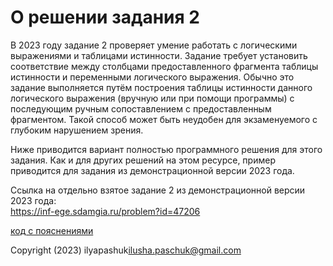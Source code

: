 ﻿# О решении задания 2

В 2023 году задание 2 проверяет умение работать с логическими выражениями и таблицами истинности. Задание требует установить соответствие между столбцами предоставленного фрагмента таблицы истинности и переменными логического выражения. Обычно это задание выполняется путём построения таблицы истинности данного логического выражения (вручную или при помощи программы) с последующим ручным сопоставлением с предоставленным фрагментом. Такой способ может быть неудобен для экзаменуемого с глубоким нарушением зрения.

Ниже приводится вариант полностью программного решения для этого задания. Как и для других решений на этом ресурсе, пример приводится для задания из демонстрационной версии 2023 года.

Ссылка на отдельно взятое задание 2 из демонстрационной версии 2023 года:  
<https://inf-ege.sdamgia.ru/problem?id=47206>

[код с пояснениями](./2.py)

Copyright (2023) ilyapashuk<ilusha.paschuk@gmail.com>